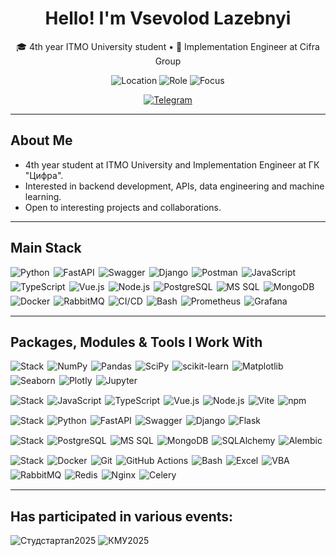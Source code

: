 <!--

**VsevolodLazebnyi/VsevolodLazebnyi** is a ✨ _special_ ✨ repository because its `README.md` (this file) appears on your GitHub profile.

-->

<div align="center">

  <h1>Hello! I'm Vsevolod Lazebnyi</h1>
  <p>🎓 4th year ITMO University student • 💼 Implementation Engineer at Cifra Group</p>

  <p>
    <img alt="Location" src="https://img.shields.io/badge/Location-Russia-555?style=for-the-badge">
    <img alt="Role" src="https://img.shields.io/badge/Role-Implementation%20Engineer-0A66C2?style=for-the-badge">
    <img alt="Focus" src="https://img.shields.io/badge/Focus-Backend%20%7C%20ML%20%7C%20Data-6C5CE7?style=for-the-badge">
  </p>
  
  [![Telegram](https://img.shields.io/badge/Telegram-26A5E4?logo=telegram&logoColor=white)](https://t.me/vllazebnyi)
  
</div>

---

## About Me

- 4th year student at ITMO University and Implementation Engineer at ГК "Цифра".
- Interested in backend development, APIs, data engineering and machine learning.
- Open to interesting projects and collaborations.

---
## Main Stack

<div style="display: flex; flex-wrap: wrap; gap: 6px; margin-bottom: 15px;">
  <img alt="Python" src="https://img.shields.io/badge/-Python-ffbc03?&logo=Python&style=for-the-badge" />
  <img alt="FastAPI" src="https://img.shields.io/badge/FastAPI-005571?style=for-the-badge&logo=fastapi" />
  <img alt="Swagger" src="https://img.shields.io/badge/Swagger-85EA2D?logo=swagger&logoColor=black&style=for-the-badge">
  <img alt="Django" src="https://img.shields.io/badge/Django-092E20?logo=django&logoColor=white&style=for-the-badge">
  <img alt="Postman" src="https://img.shields.io/badge/Postman-FF6C37?style=for-the-badge&logo=Postman&logoColor=white">
  <img alt="JavaScript" src="https://img.shields.io/badge/JavaScript-F7DF1E?logo=javascript&logoColor=black&style=for-the-badge">
  <img alt="TypeScript" src="https://img.shields.io/badge/TypeScript-3178C6?logo=typescript&logoColor=white&style=for-the-badge">
  <img alt="Vue.js" src="https://img.shields.io/badge/Vue.js-4FC08D?logo=vuedotjs&logoColor=white&style=for-the-badge">
  <img alt="Node.js" src="https://img.shields.io/badge/Node.js-339933?logo=nodedotjs&logoColor=white&style=for-the-badge">
  <img alt="PostgreSQL" src="https://img.shields.io/badge/postgres-%23316192.svg?style=for-the-badge&logo=postgresql&logoColor=white">
  <img alt="MS SQL" src="https://img.shields.io/badge/MS%20SQL-CC2927?logo=microsoftsqlserver&logoColor=white&style=for-the-badge">
  <img alt="MongoDB" src="https://img.shields.io/badge/MongoDB-47A248?logo=mongodb&logoColor=white&style=for-the-badge">
  <img alt="Docker" src="https://img.shields.io/badge/-Docker-46a2f1?&style=for-the-badge&logo=docker&logoColor=white" />
  <img alt="RabbitMQ" src="https://img.shields.io/badge/RabbitMQ-FF6600?logo=rabbitmq&logoColor=white&style=for-the-badge">
  <img alt="CI/CD" src="https://img.shields.io/badge/CI/CD-2088FF?logo=githubactions&logoColor=white&style=for-the-badge">
  <img alt="Bash" src="https://img.shields.io/badge/Bash-%23121011.svg?style=for-the-badge&logo=gnu-bash&logoColor=white">
  <img alt="Prometheus" src="https://img.shields.io/badge/Prometheus-E6522C?style=for-the-badge&logo=Prometheus&logoColor=white">
  <img alt="Grafana" src="https://img.shields.io/badge/Grafana-F2F4F9?style=for-the-badge&logo=grafana&logoColor=orange&labelColor=F2F4F9">
  
</div>

---

## Packages, Modules & Tools I Work With

<div style="display: flex; flex-wrap: wrap; gap: 6px; margin-bottom: 15px;">
  <img alt="Stack" src="https://img.shields.io/badge/1.-ML%20/%20Data-0A66C2?style=for-the-badge">
  <img alt="NumPy" src="https://img.shields.io/badge/numpy-%23013243.svg?&style=for-the-badge&logo=numpy&logoColor=white">
  <img alt="Pandas" src="https://img.shields.io/badge/pandas-%23150458.svg?style=for-the-badge&logo=pandas&logoColor=white">
  <img alt="SciPy" src="https://img.shields.io/badge/SciPy-8CAAE6?logo=scipy&logoColor=black&style=for-the-badge">
  <img alt="scikit-learn" src="https://img.shields.io/badge/scikit_learn-F7931E?style=for-the-badge&logo=scikit-learn&logoColor=white">
  <img alt="Matplotlib" src="https://img.shields.io/badge/Matplotlib-%23eeeeee.svg?style=for-the-badge&logo=Matplotlib&logoColor=blue">
  <img alt="Seaborn" src="https://img.shields.io/badge/Seaborn-4C72B0?logo=seaborn&logoColor=white&style=for-the-badge">
  <img alt="Plotly" src="https://img.shields.io/badge/Plotly-3F4F75?logo=plotly&logoColor=white&style=for-the-badge">
  <img alt="Jupyter" src="https://img.shields.io/badge/jupyter-%23FA0F00.svg?style=for-the-badge&logo=jupyter&logoColor=white">
</div>

<div style="display: flex; flex-wrap: wrap; gap: 6px; margin-bottom: 15px;">
  <img alt="Stack" src="https://img.shields.io/badge/2.-Frontend-0A66C2?style=for-the-badge">
  <img alt="JavaScript" src="https://img.shields.io/badge/JavaScript-F7DF1E?logo=javascript&logoColor=black&style=for-the-badge">
  <img alt="TypeScript" src="https://img.shields.io/badge/TypeScript-3178C6?logo=typescript&logoColor=white&style=for-the-badge">
  <img alt="Vue.js" src="https://img.shields.io/badge/Vue.js-4FC08D?logo=vuedotjs&logoColor=white&style=for-the-badge">
  <img alt="Node.js" src="https://img.shields.io/badge/Node.js-339933?logo=nodedotjs&logoColor=white&style=for-the-badge">
  <img alt="Vite" src="https://img.shields.io/badge/Vite-646CFF?logo=vite&logoColor=white&style=for-the-badge">
  <img alt="npm" src="https://img.shields.io/badge/npm-CB3837?logo=npm&logoColor=white&style=for-the-badge">
</div>

<div style="display: flex; flex-wrap: wrap; gap: 6px; margin-bottom: 15px;">
  <img alt="Stack" src="https://img.shields.io/badge/3.-Backend-0A66C2?style=for-the-badge">
  <img alt="Python" src="https://img.shields.io/badge/-Python-ffbc03?&logo=Python&style=for-the-badge" />
  <img alt="FastAPI" src="https://img.shields.io/badge/FastAPI-005571?style=for-the-badge&logo=fastapi" />
  <img alt="Swagger" src="https://img.shields.io/badge/Swagger-85EA2D?logo=swagger&logoColor=black&style=for-the-badge">
  <img alt="Django" src="https://img.shields.io/badge/Django-092E20?logo=django&logoColor=white&style=for-the-badge">
  <img alt="Flask" src="https://img.shields.io/badge/flask-%23000.svg?style=for-the-badge&logo=flask&logoColor=white">
</div>

<div style="display: flex; flex-wrap: wrap; gap: 6px; margin-bottom: 15px;">
  <img alt="Stack" src="https://img.shields.io/badge/4.-Databases%20&%20Migrations-0A66C2?style=for-the-badge">
  <img alt="PostgreSQL" src="https://img.shields.io/badge/postgres-%23316192.svg?style=for-the-badge&logo=postgresql&logoColor=white">
  <img alt="MS SQL" src="https://img.shields.io/badge/MS%20SQL-CC2927?logo=microsoftsqlserver&logoColor=white&style=for-the-badge">
  <img alt="MongoDB" src="https://img.shields.io/badge/MongoDB-47A248?logo=mongodb&logoColor=white&style=for-the-badge">
  <img alt="SQLAlchemy" src="https://img.shields.io/badge/SQLAlchemy-D71F00?logo=sqlalchemy&logoColor=white&style=for-the-badge">
  <img alt="Alembic" src="https://img.shields.io/badge/Alembic-333333?logoColor=white&style=for-the-badge">
</div>

<div style="display: flex; flex-wrap: wrap; gap: 6px; margin-bottom: 15px;">
  <img alt="Stack" src="https://img.shields.io/badge/5.-Infrastructure%20&%20Tools-0A66C2?style=for-the-badge">
  <img alt="Docker" src="https://img.shields.io/badge/-Docker-46a2f1?&style=for-the-badge&logo=docker&logoColor=white" />
  <img alt="Git" src="https://img.shields.io/badge/-Git-F05032?&style=for-the-badge&logo=git&logoColor=white" />
  <img alt="GitHub Actions" src="https://img.shields.io/badge/GitHub%20Actions-2088FF?logo=githubactions&logoColor=white&style=for-the-badge">
  <img alt="Bash" src="https://img.shields.io/badge/shell_script-%23121011.svg?style=for-the-badge&logo=gnu-bash&logoColor=white">
  <img alt="Excel" src="https://img.shields.io/badge/Excel-217346?logo=microsoftexcel&logoColor=white&style=for-the-badge">
  <img alt="VBA" src="https://img.shields.io/badge/VBA-5C2D91?logo=visualbasic&logoColor=white&style=for-the-badge">
  <img alt="RabbitMQ" src="https://img.shields.io/badge/RabbitMQ-FF6600?logo=rabbitmq&logoColor=white&style=for-the-badge">
  <img alt="Redis" src="https://img.shields.io/badge/redis-%23DD0031.svg?&style=for-the-badge&logo=redis&logoColor=white">
  <img alt="Nginx" src="https://img.shields.io/badge/Nginx-009639?logo=nginx&logoColor=white&style=for-the-badge">
  <img alt="Celery" src="https://img.shields.io/badge/Celery-37814A?logo=celery&logoColor=white&style=for-the-badge">
</div>

---

## Has participated in various events:

![Студстартап2025](https://img.shields.io/badge/Студстартап-2025-blue?style=for-the-badge)
![КМУ2025](https://img.shields.io/badge/КМУ-2025-green?style=for-the-badge)

<!-- Pinned Projects block: add when ready -->
<!--
## 🚀 Pinned Projects

- [Project 1](link) — short description (stack)
- [Project 2](link) — short description (stack)
- [Project 3](link) — short description (stack)
-->

<!-- Contacts (optional) -->
<!--
## Contacts

[![Telegram](https://img.shields.io/badge/Telegram-26A5E4?logo=telegram&logoColor=white)](https://t.me/your_handle)
[![Email](https://img.shields.io/badge/Email-EB4432?logo=gmail&logoColor=white)](mailto:you@example.com)
[![LinkedIn](https://img.shields.io/badge/LinkedIn-0A66C2?logo=linkedin&logoColor=white)](https://linkedin.com/in/your_profile)
-->
